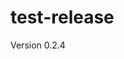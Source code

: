 # test-release

Version 0.2.4

<script src="https://cdn.jsdelivr.net/test-release/0.2.2/test.min.js"></script>
